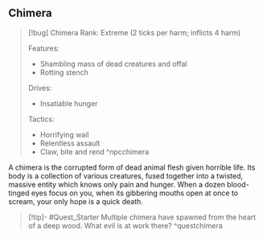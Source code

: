 ## Chimera 
>[!bug] Chimera
>Rank: Extreme (2 ticks per harm; inflicts 4 harm)
>
>Features:
>	- Shambling mass of dead creatures and offal
>	- Rotting stench
> 
> Drives:
> 	- Insatiable hunger
>
>Tactics:
>- Horrifying wail
>- Relentless assault
>- Claw, bite and rend
^npcchimera

A chimera is the corrupted form of dead animal flesh given horrible life. Its body is a collection of various creatures, fused together into a twisted, massive entity which knows only pain and hunger. When a dozen blood-tinged eyes focus on you, when its gibbering mouths open at once to scream, your only hope is a quick death.

>[!tip]- #Quest_Starter
>Multiple chimera have spawned from the heart of a deep wood. What evil is at work there?
>^questchimera